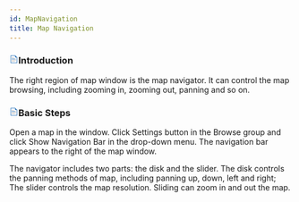 ```yaml
---
id: MapNavigation
title: Map Navigation
---
```

### ![](../../img/read.gif)Introduction

The right region of map window is the map navigator. It can control the map browsing, including zooming in, zooming out, panning and so on.

### ![](../../img/read.gif)Basic Steps

Open a map in the window. Click Settings button in the Browse group and click 
Show Navigation Bar in the drop-down menu. The navigation bar appears to the 
right of the map window.

The navigator includes two parts: the disk and the slider. The disk controls 
the panning methods of map, including panning up, down, left and right; The 
slider controls the map resolution. Sliding can zoom in and out the map. 